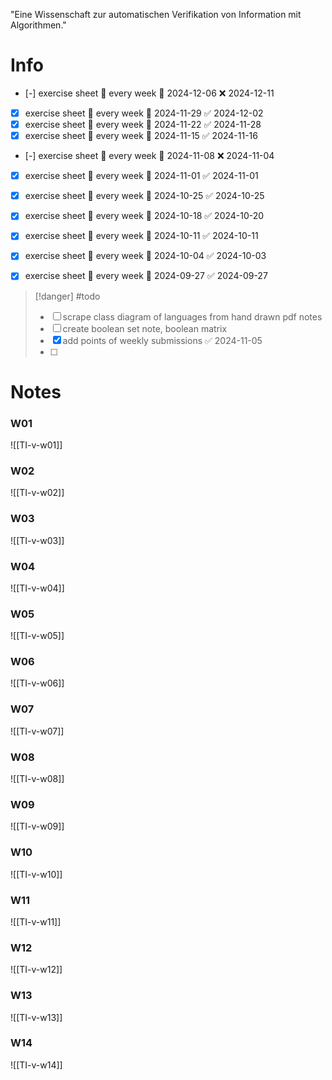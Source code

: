 "Eine Wissenschaft zur automatischen Verifikation von Information mit Algorithmen."


# Info

- [-] exercise sheet 🔁 every week 📅 2024-12-06 ❌ 2024-12-11
- [x] exercise sheet 🔁 every week 📅 2024-11-29 ✅ 2024-12-02
- [x] exercise sheet 🔁 every week 📅 2024-11-22 ✅ 2024-11-28
- [x] exercise sheet 🔁 every week 📅 2024-11-15 ✅ 2024-11-16
- [-] exercise sheet 🔁 every week 📅 2024-11-08 ❌ 2024-11-04
- [x] exercise sheet 🔁 every week 📅 2024-11-01 ✅ 2024-11-01
- [x] exercise sheet 🔁 every week 📅 2024-10-25 ✅ 2024-10-25
- [x] exercise sheet 🔁 every week 📅 2024-10-18 ✅ 2024-10-20
- [x] exercise sheet 🔁 every week 📅 2024-10-11 ✅ 2024-10-11
- [x] exercise sheet 🔁 every week 📅 2024-10-04 ✅ 2024-10-03
- [x] exercise sheet 🔁 every week 📅 2024-09-27 ✅ 2024-09-27


> [!danger] #todo
> - [ ] scrape class diagram of languages from hand drawn pdf notes
> - [ ] create boolean set note, boolean matrix
> - [x] add points of weekly submissions ✅ 2024-11-05
> - [ ]


# Notes

### W01
![[TI-v-w01]]

### W02
![[TI-v-w02]]

### W03
![[TI-v-w03]]

### W04
![[TI-v-w04]]

### W05
![[TI-v-w05]]

### W06
![[TI-v-w06]]

### W07
![[TI-v-w07]]

### W08
![[TI-v-w08]]

### W09
![[TI-v-w09]]

### W10
![[TI-v-w10]]

### W11
![[TI-v-w11]]

### W12
![[TI-v-w12]]

### W13
![[TI-v-w13]]

### W14
![[TI-v-w14]]
